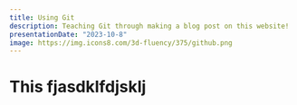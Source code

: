 ```yaml
---
title: Using Git
description: Teaching Git through making a blog post on this website!
presentationDate: "2023-10-8"
image: https://img.icons8.com/3d-fluency/375/github.png
---
```


# This fjasdklfdjsklj
